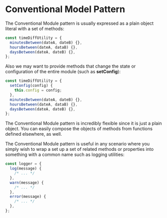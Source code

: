 # Conventional Model Pattern

The Conventional Module pattern is usually expressed as a plain object literal with a set of methods:

```javascript
const timeDiffUtility = {
  minutesBetween(dateA, dateB) {},
  hoursBetween(dateA, dataB) {},
  daysBetween(dateA, dateB) {},
};
```

Also we may want to provide methods that change the state or configuration of the entire module (such as **setConfig**):

```javascript
const timeDiffUtility = {
  setConfig(config) {
    this.config = config;
  },
  minutesBetween(dateA, dateB) {},
  hoursBetween(dateA, dataB) {},
  daysBetween(dateA, dateB) {},
};
```

The Conventional Module pattern is incredibly flexible since it is just a plain object. You can easily compose the objects of methods from functions defined elsewhere, as well.

The Conventional Module pattern is useful in any scenario where you simply wish to wrap a set up a set of related methods or properties into something with a common name such as logging utilities:

```javascript
const logger = {
  log(message) {
    /* ... */
  },
  warn(message) {
    /* ... */
  },
  error(message) {
    /* ... */
  },
};
```
